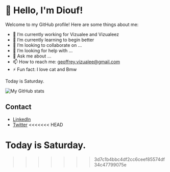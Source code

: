 # 👋 Hello, I'm Diouf!

Welcome to my GitHub profile! Here are some things about me:

- 🔭 I’m currently working for Vizualee and Vizualeez
- 🌱 I’m currently learning to begin better
- 👯 I’m looking to collaborate on ...
- 🤔 I’m looking for help with ...
- 💬 Ask me about ...
- 📫 How to reach me: geoffrey.vizualee@gmail.com  
- ⚡ Fun fact: I love cat and Bmw

Today is Saturday.

![My GitHub stats](https://github-readme-stats.vercel.app/api?username=DioufFLR&show_icons=true&theme=radical)

## Contact

- [LinkedIn](https://www.linkedin.com/in/YOUR_LINKEDIN)
- [Twitter](https://twitter.com/YOUR_TWITTER)
<<<<<<< HEAD



Today is Saturday.
=======
>>>>>>> 3d7c1b4bbc4df2cc6ceef85574df34c47799075e
